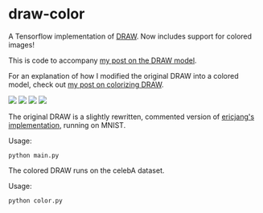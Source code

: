 # draw-color
A Tensorflow implementation of [DRAW](https://arxiv.org/abs/1502.04623). Now includes support for colored images!

This is code to accompany [my post on the DRAW model](http://kvfrans.com/what-is-draw-deep-recurrent-attentive-writer/).

For an explanation of how I modified the original DRAW into a colored model, check out [my post on colorizing DRAW](http://kvfrans.com/colorizing-the-draw-model/).

<img src="http://kvfrans.com/content/images/2016/10/res_noattn.gif">
<img src="http://kvfrans.com/content/images/2016/10/res_attention.gif">

<img src="http://kvfrans.com/content/images/2016/12/output_Y5Da6R.gif">
<img src="http://kvfrans.com/content/images/2016/12/output_ckIGZC.gif">

The original DRAW is a slightly rewritten, commented version of [ericjang's implementation](https://github.com/ericjang/draw), running on MNIST.

Usage:
```
python main.py
```

The colored DRAW runs on the celebA dataset.

Usage:
```
python color.py
```
